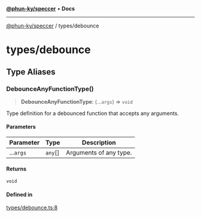 [**@phun-ky/speccer**](../README.md) • **Docs**

***

[@phun-ky/speccer](../README.md) / types/debounce

# types/debounce

## Type Aliases

### DebounceAnyFunctionType()

> **DebounceAnyFunctionType**: (...`args`) => `void`

Type definition for a debounced function that accepts any arguments.

#### Parameters

| Parameter | Type | Description |
| ------ | ------ | ------ |
| ...`args` | `any`[] | Arguments of any type. |

#### Returns

`void`

#### Defined in

[types/debounce.ts:8](https://github.com/phun-ky/speccer/blob/main/src/types/debounce.ts#L8)
